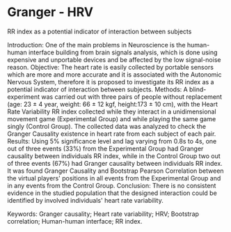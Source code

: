 # Granger - HRV
RR index as a potential indicator of interaction between subjects

Introduction: One of the main problems in Neuroscience is the human-human interface building from brain signals analysis, which is done using expensive and unportable devices and be affected by the low signal-noise reason. Objective: The heart rate is easily collected by portable sensors which are more and more accurate and it is associated with the Autonomic Nervous System, therefore it is proposed to investigate its RR index as a potential indicator of interaction between subjects. Methods: A blind-experiment was carried out with three pairs of people without replacement (age: 23 ± 4 year, weight: 66 ± 12 kgf,  height:173 ± 10 cm), with the Heart Rate Variability RR index collected while they interact in a unidimensional movement game (Experimental Group) and while playing the same game singly (Control Group). The collected data was analyzed to check the Granger Causality existence in heart rate from each subject of each pair. Results: Using 5% significance level and lag varying from 0.8s to 4s, one out of three events (33%) from the Experimental Group had Granger causality between individuals RR index, while in the Control Group two out of three events (67%) had Granger causality between individuals RR index. It was found Granger Causality and Bootstrap Pearson Correlation between the virtual players' positions in all events from the Experimental Group and in any events from the Control Group. Conclusion: There is no consistent evidence in the studied population that the designed interaction could be identified by involved individuals' heart rate variability.

Keywords: Granger causality; Heart rate variability; HRV; Bootstrap correlation; Human-human interface; RR index.
